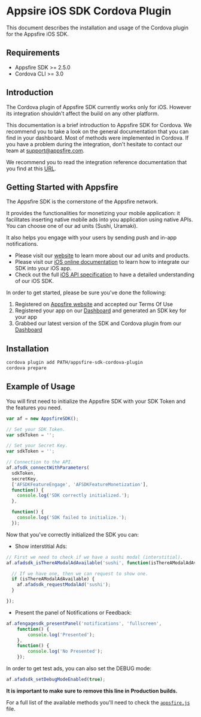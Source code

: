 Appsire iOS SDK Cordova Plugin
================
This document describes the installation and usage of the Cordova plugin for the Appsfire iOS SDK.

## Requirements
- Appsfire SDK >= 2.5.0
- Cordova CLI >= 3.0

## Introduction
The Cordova plugin of Appsfire SDK currently works only for iOS. However its integration shouldn't affect the build on any other platform.

This documentation is a brief introduction to Appsfire SDK for Cordova. We recommend you to take a look on the general documentation that you can find in your dashboard. Most of methods were implemented in Cordova. If you have a problem during the integration, don't hesitate to contact our team at <a href="mailto:support@appsfire.com">support@appsfire.com</a>.

We recommend you to read the integration reference documentation that you find at this [URL](http://docs.appsfire.com/).

## Getting Started with Appsfire
The Appsfire SDK is the cornerstone of the Appsfire network.

It provides the functionalities for monetizing your mobile application: it facilitates inserting native mobile ads into you application using native APIs.
You can choose one of our ad units (Sushi, Uramaki).

It also helps you engage with your users by sending push and in-app notifications.

- Please visit our [website](http://appsfire.com) to learn more about our ad units and products.<br />
- Please visit our [iOS online documentation](http://docs.appsfire.com/sdk/ios/integration-reference/Introduction) to learn how to integrate our SDK into your iOS app.<br />
- Check out the full [iOS API specification](http://docs.appsfire.com/sdk/ios/api-reference/) to have a detailed understanding of our iOS SDK.

In order to get started, please be sure you've done the following:

1. Registered on [Appsfire website](http://www.appsfire.com/) and accepted our Terms Of Use
2. Registered your app on our [Dashboard](http://dashboard.appsfire.com/) and generated an SDK key for your app
3. Grabbed our latest version of the SDK and Cordova plugin from our [Dashboard](http://dashboard.appsfire.com/app/doc)

## Installation

```bash
cordova plugin add PATH/appsfire-sdk-cordova-plugin
cordova prepare
```

## Example of Usage

You will first need to initialize the Appsfire SDK with your SDK Token and the features you need.

```js
var af = new AppsfireSDK();

// Set your SDK Token.
var sdkToken = '';

// Set your Secret Key.
var sdkToken = '';

// Connection to the API.
af.afsdk_connectWithParameters(
  sdkToken,
  secretKey,
  ['AFSDKFeatureEngage', 'AFSDKFeatureMonetization'],
  function() {
    console.log('SDK correctly initialized.');
  },

  function() {
    console.log('SDK failed to initialize.');
  });
```

Now that you've correctly initialized the SDK you can:
  - Show interstitial Ads:

  ```js
  // First we need to check if we have a sushi modal (interstitial).
  af.afadsdk_isThereAModalAdAvailable('sushi', function(isThereAModalAdAvailable) {

    // If we have one, then we can request to show one.
    if (isThereAModalAdAvailable) {
      af.afadsdk_requestModalAd('sushi');
    }

  });
  ```

  - Present the panel of Notifications or Feedback:

  ```js
  af.afengagesdk_presentPanel('notifications', 'fullscreen',
      function() {
          console.log('Presented');
      },
      function() {
          console.log('No Presented');
      });
  ```

In order to get test ads, you can also set the DEBUG mode:

```js
af.afadsdk_setDebugModeEnabled(true);
```

**It is important to make sure to remove this line in Production builds.**

For a full list of the available methods you'll need to check the [`appsfire.js`](/appsfire-sdk-cordova-plugin/www/appsfire.js) file.
